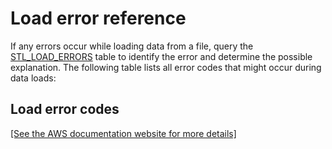 # Load error reference<a name="r_Load_Error_Reference"></a>

If any errors occur while loading data from a file, query the [STL\_LOAD\_ERRORS](r_STL_LOAD_ERRORS.md) table to identify the error and determine the possible explanation\. The following table lists all error codes that might occur during data loads:

## Load error codes<a name="r_Load_Error_Reference-load-error-codes"></a>

[\[See the AWS documentation website for more details\]](http://docs.aws.amazon.com/redshift/latest/dg/r_Load_Error_Reference.html)